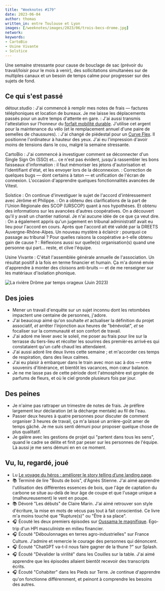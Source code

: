 ```yaml
---
title: "Weeknotes #179"
date: 2023-06-04
author: thomas
written_in: entre Toulouse et Lyon
images: [/weeknotes/images/2023/06/trois-becs-drome.jpg]
network:
keywords:
- CartoBio
- Usine Vivante
- Solstice
---
```


Une semaine stressante pour cause de bouclage de sac (prévoir du travail/loisir pour le mois à venir), des sollicitations simultanées sur de multiples canaux et un besoin de temps calme pour progresser sur des sujets de fond.

<!--more-->

## Ce qui s'est passé

détour.studio
: J'ai commencé à remplir mes notes de frais — factures téléphoniques et location de bureaux. Je me laisse les déplacements passés pour un autre temps d'attente en gare.
: J'ai aussi transmis l'attestation sur l'honneur du [forfait mobilité durable](https://www.francemobilites.fr/actualites/forfait-mobilites-durables-cree-la-lom-entre-en-vigueur-et-voit-une-revalorisation). J'utilise cet argent pour la maintenance du vélo (et le remplacement annuel d'une paire de semelles de chaussures).
: J'ai changé de piédestal pour un [Curve Flex](https://twelvesouth.eu/products/curve-flex-for-macbook). Il positionne l'ordinateur à hauteur des yeux. J'ai eu l'impression d'avoir moins de tensions dans le cou, malgré la semaine stressante.

CartoBio
: J'ai commencé à investiguer comment se déconnecter d'un Single Sign On (SSO) et… ce n'est pas évident, jusqu'à rassembler les bons faisseaux d'information : il faut mémoriser les jetons d'autorisation et l'identifiant d'état, et les envoyer lors de la déconnexion.
: Correction de quelques bugs — dont certains à taton — et unification de l'écran de connexion. L'occasion d'apprendre quelques fonctionnalités avancées de Vitest.

Solstice
: On continue d'investiguer le sujet de l'accord d'intéressement avec Jérôme et Philippe.
: On a obtenu des clarifications de la part de l'Union Régionale des SCOP (URSCOP) quant à nos hypothèses. Et obtenu des informations sur les avancées d'autres coopératives. On a découvert qu'il y avait un chantier national. Je n'ai aucune idée de ce que ça veut dire.
: On a également appris qu'un jugement en tribunal administratif avait eu lieu pour l'accord en cours. Après que l'accord ait été validé par la DREETS Auvergne-Rhône-Alpes. Un nouveau mystère à éclaircir : pourquoi ce passage au tribunal ? Pour quelles raisons la coopérative a-t-elle obtenu gain de cause ?
: Réflexions aussi sur quelle(s) organisation(s) quand une personne qui part… reste, et clive l'équipe.

Usine Vivante
: C'était l'assemblée générale annuelle de l'association. Un résultat positif à la fois en terme financier et humain. Ça m'a donné envie d'apprendre à monter des cloisons anti-bruits — et de me renseigner sur les matériaux d'isolation phonique.

![](/weeknotes/images/2023/06/trois-becs-drome.jpg "La rivière Drôme par temps orageux (Juin 2023)")


## Des joies

- Mener un travail d'enquête sur un sujet inconnu dont les retombées impactent une centaine de personnes, j'adore.
- J'ai beaucoup aimé qu'on souhaite _et_ actualiser la définition du projet associatif, _et_ arrêter l'injonction aux heures de "bénévolat", _et_ se focaliser sur la communauté et son confort de travail.
- J'ai adoré me lever avec le soleil, me poser au frais pour lire sur la terrasse du tiers-lieu et récolter les sourires des premièr·es arrivé·es qui constataient qu'un café chaud les attendaient.
- J'ai aussi adoré lire deux livres cette semaine ; et m'accorder ces temps de respiration, dans des lieux calmes.
- J'ai eu plaisir à embarquer dans le train avec mon sac à dos — entre souvenirs d'itinérance, et bientôt les vacances, mon cœur balance.
- Je ne me lasse pas de cette période dont l'atmosphère est gorgée de parfums de fleurs, et où le ciel gronde plusieurs fois par jour.

## Des peines

- Je n'aime pas rattraper un trimestre de notes de frais. Je préfère largement leur déclaration (et la décharge mentale) au fil de l'eau.
- Passer deux heures à quatre personnes pour discuter de comment organiser 3 heures de travail, ça m'a laissé un arrière-goût amer de temps gâché. Je me suis senti démuni pour proposer quelque chose de plus qualitatif.
- Je galère avec les gestions de projet qui "partent dans tous les sens", quand le cadre se délite et finit par peser sur les personnes de l'équipe. Là aussi je me sens démuni en en ce moment.

## Vu, lu, regardé, joué

- Lu [Le voyage du héros : améliorer le story telling d’une landing page](https://blog.hello-bokeh.fr/2023/05/31/le-voyage-du-heros-ameliorer-le-story-telling-dune-landing-page/).
- 📚 Terminé de lire "Bouts de bois", d'Agnès Stienne. J'ai aimé apprendre l'utilisation des différentes essences de bois, que l'âge de captation du carbone se situe au-delà de leur âge de coupe et que l'usage unique a (malheureusement) le vent en poupe.
- 📚 Dévoré "Les débuts" de Claire Marin. J'ai aimé retrouver son style d'écriture, la mise en mots de vécus pas tout à fait conscientisé. Ce livre m'a moins touché que "Rupture(s)" ou "Être à sa place".
- 🎧 Écouté les deux premiers épisodes sur [Oussama le magnifique](https://nouvellesecoutes.fr/podcast/oussama-le-magnifique/). Ego-trip d'un HPI masculiniste en milieu financier.
- 🎧 Écouté "Déboulonnages en terres agro-industrielles" sur France Culture. J'admire et remercie le courage des personnes qui dénoncent.
- 🎧 Écouté "ChatGPT va-t-il nous faire gagner de la thune ?" sur Splash.
- 🎧 Écouté "Dévalider la virilité" dans les Couilles sur la table. J'ai aimé apprendre que les épisodes allaient bientôt recevoir des transcripts écrits.
- 🎧 Écouté "Cohabiter" dans les Pieds sur Terre. Je continue d'apprendre qu'on fonctionne différemment, et peinont à comprendre les besoins des autres.
